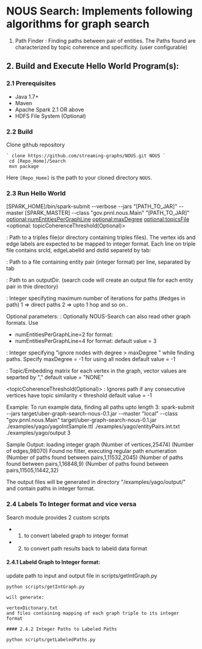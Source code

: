 # NOUS Search: Implements following algorithms for graph search 
1) Path Finder : Finding paths between pair of entities. The Paths found are characterized by topic coherence and specificity. (user configurable)

## 2. Build and Execute Hello World Program(s):
### 2.1 Prerequisites
* Java 1.7+
* Maven
* Apache Spark 2.1 OR above
* HDFS File System (Optional)

### 2.2 Build
 Clone github repository 
```
` clone https://github.com/streaming-graphs/NOUS.git NOUS `
 cd [Repo_Home]/Search
 mvn package
 ```
Here `[Repo_Home]` is the path to your cloned directory `NOUS`. 

### 2.3 Run Hello World
[SPARK_HOME]/bin/spark-submit --verbose --jars "[PATH_TO_JAR]" --master [SPARK_MASTER]  --class "gov.pnnl.nous.Main" "[PATH_TO_JAR]"  <graphPath> <entityPairsFile> <outputDir> <maxPathLength> <optional:numEntitiesPerGraphLine> <optional:maxDegree> <optional:topicsFile> <optional: topicCoherenceThreshold(Optional)>

<graphPath> : Path to a triples file(or directory containing triples files). The vertex ids and edge labels are expected to be mapped to integer format. Each line on triple file 
contains srcId, edgeLabelId and dstId separetd by tab:
<srcId>	<edgeLabelId>	<dstId>

<entityPairsFile> : Path to a file containing entity pair (integer format) per line, separated by tab 
<entityId1>	<entityId2>
<entityId3>	<entityId4>

<outputDir> : Path to an outputDir. (search code will create an output file for each entity pair in thie directory)

<maxPathLength> : Integer specifyting maximum number of iterations for paths (#edges in path)
1 => direct paths
2 => upto 1 hop and so on..

Optional parameters:
<numEntitiesPerGraphLine> : Optionally NOUS-Search can also read other graph formats. Use 
* numEntitiesPerGraphLine=2 for format: <srcid> <dstid>
* numEntitiesPerGraphLine=4 for format:	<srcid> <edgeid> <dstid> <timestamp>
default value = 3

<maxDegree> : Integer specifying "ignore nodes with degree > maxDegree " while finding paths. 
Specify maxDegree = -1 for using all nodes 
default value = -1

<topicsFile> : Topic/Embedding matrix for each vertex in the graph, vector values are separted by ","
<nodeid>	<topic vector>
<nodeid>	<topic vector>
default value = "NONE"

<topicCoherenceThreshold(Optional)> : Ignores path if any consecutive vertices have topic similarity < threshold 
default value = -1

Example: To run example data, finding all paths upto length 3:
spark-submit --jars target/uber-graph-search-nous-0.1.jar --master "local" --class "gov.pnnl.nous.Main" target/uber-graph-search-nous-0.1.jar  ./examples/yago/yagoIntSample.ttl ./examples/yago/entityPairs.int.txt  ./examples/yago/output 3

Sample Output:
loading integer graph
(Number of vertices,25474)
(Number of edges,98070)
Found no filter, executing regular path enumeration
(Number of paths found between pairs,1,11532,2045)
(Number of paths found between pairs,1,16848,9)
(Number of paths found between pairs,11505,11442,32)

The output files will be generated in directory "/examples/yago/output/"  and contain paths in integer format.

### 2.4 Labels To Integer format and vice versa
Search module provides 2 custom scripts 
* 1) to convert labeled graph to integer format 
* 2) to convert path results back to labeld data format

#### 2.4.1 Labeld Graph to Integer format:
update path to input and output file in scripts/getIntGraph.py 
````
python scripts/getIntGraph.py 

will generate:

vertexDictonary.txt
and files containing mapping of each graph triple to its integer format

#### 2.4.2 Integer Paths to Labeled Paths

python scripts/getLabeledPaths.py



